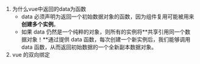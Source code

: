 1. 为什么vue中返回的data为函数
    - data 必须声明为返回一个初始数据对象的函数，因为组件复用可能被用来**创建多个实例**。
    - 如果 data 仍然是一个纯粹的对象，则所有的实例将**共享引用同一个数据对象！**通过提供 data 函数，每次创建一个新实例后，我们能够调用 data 函数，从而返回初始数据的一个全新副本数据对象。
2. vue 的双向绑定